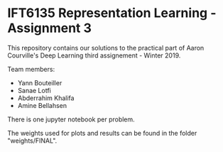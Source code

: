 # IFT6135 Representation Learning - Assignment 3

This repository contains our solutions to the practical part of Aaron Courville's Deep Learning third assignement - Winter 2019. 

Team members:
- Yann Bouteiller
- Sanae Lotfi
- Abderrahim Khalifa
- Amine Bellahsen


There is one jupyter notebook per problem.

The weights used for plots and results can be found in the folder "weights/FINAL".
